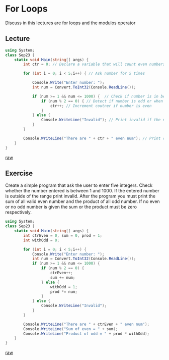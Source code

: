 # For Loops
Discuss in this lectures are for loops and the modulos operator

## Lecture
```c#
using System;
class Sep23 {
    static void Main(string[] args) {
        int ctr = 0; // Declare a variable that will count even numbers

        for (int i = 0; i < 5;i++) { // Ask number for 5 times

            Console.Write("Enter number: ");
            int num = Convert.ToInt32(Console.ReadLine());

            if (num >= 1 && num <= 1000) {  // Check if number is in between 1 and 1000
                if (num % 2 == 0) { // Detect if number is odd or when its remider when divided by 2 is 0
                    ctr++; // Increment coutner if number is even
                }
            } else {
                Console.WriteLine("Invalid"); // Print invalid if the number is out range
            }
        }

        Console.WriteLine("There are " + ctr + " even num"); // Print count
    }
}
```
[raw](notes/2021-sep-23.cs)

## Exercise
Create a simple program that ask the user to enter five integers.
Check whether the number entered is between 1 and 1000.
If the entered number is outside of the range print invalid.
After the program you must print the sum of all valid even number and
the product of all odd number.
If no even or no odd number is given the sum or the product must be zero respectively.

```c#
using System;
class Sep23 {
    static void Main(string[] args) {
        int ctrEven = 0, sum = 0, prod = 1; 
        int withOdd = 0;

        for (int i = 0; i < 5;i++) {
            Console.Write("Enter number: ");
            int num = Convert.ToInt32(Console.ReadLine());
            if (num >= 1 && num <= 1000) {
                if (num % 2 == 0) {
                    ctrEven++;
                    sum += num;
                } else {
                    withOdd = 1;
                    prod *= num;
                }
            } else {
                Console.WriteLine("Invalid");
            }
        }

        Console.WriteLine("There are " + ctrEven + " even num");
        Console.WriteLine("Sum of even = " + sum);
        Console.WriteLine("Product of odd = " + prod * withOdd);
    }
}
```
[raw](exercises/2021-sep-23.cs)
